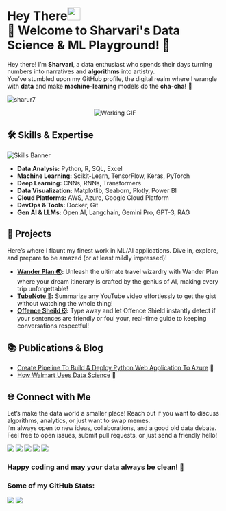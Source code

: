 # Hey There<img src="https://github.com/sharur7/sharur7-profile-readme/blob/master/wave.gif" width="30px"><br>🌟 Welcome to Sharvari's Data Science & ML Playground! 🌟
Hey there! I’m **Sharvari**, a data enthusiast who spends their days turning numbers into narratives and **algorithms** into artistry. <br>
You’ve stumbled upon my GitHub profile, the digital realm where I wrangle with **data** and make **machine-learning** models do the **cha-cha!** 💃

<p align="left"> <img src="https://komarev.com/ghpvc/?username=sharur7" alt="sharur7" /> </p> 

<div align="center">
  <img src="https://user-images.githubusercontent.com/74038190/212747903-e9bdf048-2dc8-41f9-b973-0e72ff07bfba.gif" alt="Working GIF"/>
</div>


## 🛠️ Skills & Expertise
![Skills Banner](https://github.com/Anmol-Baranwal/Cool-GIFs-For-GitHub/assets/74038190/d48893bd-0757-481c-8d7e-ba3e163feae7)
- **Data Analysis:** Python, R, SQL, Excel 
- **Machine Learning:** Scikit-Learn, TensorFlow, Keras, PyTorch 
- **Deep Learning:** CNNs, RNNs, Transformers 
- **Data Visualization:** Matplotlib, Seaborn, Plotly, Power BI
- **Cloud Platforms:** AWS, Azure, Google Cloud Platform 
- **DevOps & Tools:** Docker, Git
- **Gen AI & LLMs:** Open AI, Langchain, Gemini Pro, GPT-3, RAG 

## 🚀 Projects

Here’s where I flaunt my finest work in ML/AI applications. Dive in, explore, and prepare to be amazed (or at least mildly impressed)!

- **[Wander Plan 🌏](https://wanderplan.streamlit.app/):** Unleash the ultimate travel wizardry with Wander Plan where your dream itinerary is crafted by the genius of AI, making every trip unforgettable!
- **[TubeNote 📝](https://tubenote.streamlit.app/):** Summarize any YouTube video effortlessly to get the gist without watching the whole thing!
- **[Offence Sheild ❎](https://offenceshield.vercel.app/):** Type away and let Offence Shield instantly detect if your sentences are friendly or foul your, real-time guide to keeping conversations respectful!

## 📚 Publications & Blog

- [Create Pipeline To Build & Deploy Python Web Application To Azure](https://sharur7.medium.com/create-pipeline-to-build-deploy-python-web-application-to-azure-eb71c14a34b3) 🔩
- [How Walmart Uses Data Science](https://sharur7.medium.com/how-walmart-uses-data-science-e82e707d0a1b) 🛒

## 🌐 Connect with Me

Let’s make the data world a smaller place! Reach out if you want to discuss algorithms, analytics, or just want to swap memes. <br> I’m always open to new ideas, collaborations, and a good old data debate. <br>Feel free to open issues, submit pull requests, or just send a friendly hello!

[<img src="https://img.shields.io/badge/twitter-%231DA1F2.svg?&style=for-the-badge&logo=X&logoColor=white" />](https://twitter.com/aree_yarr_sharu) 
[<img src="https://img.shields.io/badge/linkedin-%230077B5.svg?&style=for-the-badge&logo=linkedin&logoColor=white" />](https://www.linkedin.com/in/sharvari-raut-a62a99171/) 
[<img src ="https://img.shields.io/badge/Gmail-%23E4405F.svg?&style=for-the-badge&logo=gmail&logoColor=white">](mailto:contact.sharuraut7official@gmail.com)
[<img src ="https://img.shields.io/badge/Quora-%23E4405F.svg?&style=for-the-badge&logo=quora&logoColor=red%22">](https://www.quora.com/profile/Sharvari-Raut-5)
[<img src ="https://img.shields.io/badge/Medium-%23000000.svg?&style=for-the-badge&logo=medium&logoColor=white">](https://medium.com/@sharur7)



### Happy coding and may your data always be clean! 🚀


### Some of my GitHub Stats:
<p>
    <img src="https://github-readme-stats.vercel.app/api?username=sharur7&show_icons=true&theme=tokyonight&line_height=40">
    <img src="https://github-readme-stats.vercel.app/api/top-langs/?username=sharur7&theme=tokyonight">
</p>

